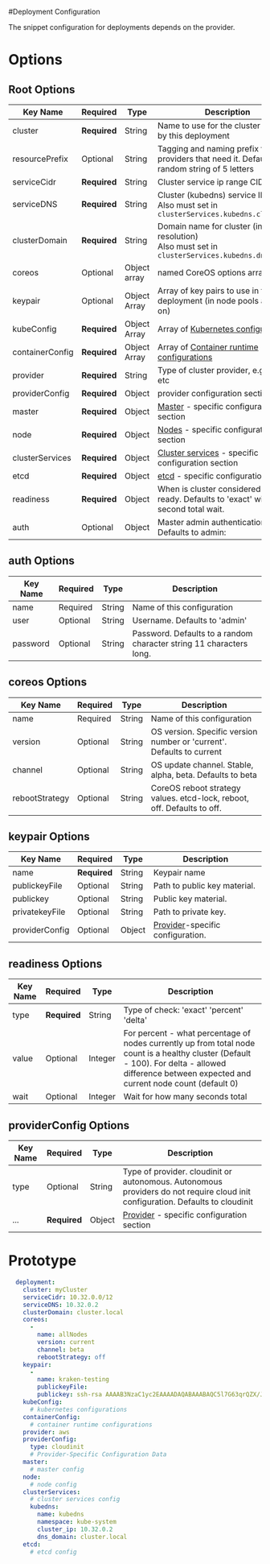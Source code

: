 #Deployment Configuration

The snippet configuration for deployments depends on the provider.

# Options

## Root Options

| Key Name | Required | Type | Description|
| --- | --- | --- | --- |
| cluster | __Required__ | String | Name to use for the cluster created by this deployment |
| resourcePrefix | Optional | String | Tagging and naming prefix for providers that need it. Defaults to a random string of 5 letters |
| serviceCidr | __Required__ | String | Cluster service ip range CIDR |
| serviceDNS | __Required__ | String | Cluster (kubedns) service IP <br>Also must set in `clusterServices.kubedns.cluster_ip`  |
| clusterDomain | __Required__ | String | Domain name for cluster (internal resolution) <br>Also must set in `clusterServices.kubedns.dns_domain` |
| coreos | Optional | Object array | named CoreOS options array|
| keypair | Optional | Object Array | Array of key pairs to use in this deployment (in node pools and so on) |
| kubeConfig | __Required__ | Object Array | Array of [Kubernetes configurations](kubernetes.md) |
| containerConfig | __Required__ | Object Array | Array of [Container runtime configurations](container.md) |
| provider | __Required__ | String | Type of cluster provider, e.g. aws, etc |
| providerConfig | __Required__ | Object | provider configuration section |
| master | __Required__ | Object | [Master](master.md) - specific configuration section |
| node | __Required__ | Object | [Nodes](nodes.md) - specific configuration section |
| clusterServices | __Required__ | Object | [Cluster services](clusterservices.md) - specific configuration section |
| etcd | __Required__ | Object | [etcd](nodes.md) - specific configuration section |
| readiness | __Required__ | Object | When is cluster considered to be ready. Defaults to 'exact' with 600 second total wait. |
| auth | Optional | Object | Master admin authentication. Defaults to admin:<random character string> |


## auth Options

| Key Name | Required | Type | Description|
| --- | --- | --- | --- |
| name | Required | String | Name of this configuration|
| user | Optional | String | Username. Defaults to 'admin' |
| password | Optional | String | Password. Defaults to a random character string 11 characters long. |

## coreos Options

| Key Name | Required | Type | Description|
| --- | --- | --- | --- |
| name | Required | String | Name of this configuration|
| version | Optional | String | OS version. Specific version number or 'current'. Defaults to current |
| channel | Optional | String | OS update channel. Stable, alpha, beta. Defaults to beta |
| rebootStrategy | Optional | String | CoreOS reboot strategy values. etcd-lock, reboot, off. Defaults to off. |

## keypair Options

| Key Name | Required | Type | Description|
| --- | --- | --- | --- |
| name | __Required__ | String | Keypair name |
| publickeyFile | Optional | String | Path to public key material. |
| publickey | Optional | String | Public key material. |
| privatekeyFile | Optional | String | Path to private key. |
| providerConfig | Optional | Object | [Provider](keypair/README.md)-specific configuration. |

## readiness Options

| Key Name | Required | Type | Description|
| --- | --- | --- | --- |
| type | __Required__ | String | Type of check: 'exact' 'percent' 'delta' |
| value | Optional | Integer | For percent - what percentage of nodes currently up from total node count is a healthy cluster (Default - 100). For delta - allowed difference between expected and current node count (default 0) |
| wait | Optional | Integer | Wait for how many seconds total |

## providerConfig Options

| Key Name | Required | Type | Description|
| --- | --- | --- | --- |
| type | Optional | String | Type of provider. cloudinit or autonomous. Autonomous providers do not require cloud init configuration. Defaults to cloudinit |
| ... | __Required__ | Object | [Provider](deployments/README.md) - specific configuration section |

# Prototype

```yaml
  deployment:
    cluster: myCluster
    serviceCidr: 10.32.0.0/12
    serviceDNS: 10.32.0.2
    clusterDomain: cluster.local
    coreos:
      -
        name: allNodes
        version: current
        channel: beta
        rebootStrategy: off
    keypair:
      -
        name: kraken-testing
        publickeyFile:
        publickey: ssh-rsa AAAAB3NzaC1yc2EAAAADAQABAAABAQC5l7G63qrQZX/JomlW4jL6JP8ZIWVuQboRcBmD8AzQC5L/z2wBpfw9URGonreBNfiA/ASZ9XndKc4THj3D4a0jd87hlwwRRaL8m5cYvU4J5g2224FRbOhmvxItmrwDE1pIK/wkvZbgyhTtgNW3B+nmTmhni1q3GRH+TmXwE6OT6pcoUdvraMbMoSBeUsserwAGxc0GnEp+LPESfrNLSP5+DRcg/JpqFNE+Teg6SV3F98l0DPAW1/BEGQcuCPv2XOZ3QKaz3WUR9CRiC7oIRGRL8LL8j3DTM7mJX9EDE4J94fqBDAMYV0vpQgTHxwP3nj62CeUcwNGnWyPOOiM1TquD dummy@donotuse.io
    kubeConfig:
      # kubernetes configurations
    containerConfig:
      # container runtime configurations
    provider: aws
    providerConfig:
      type: cloudinit
      # Provider-Specific Configuration Data
    master:
      # master config
    node:
      # node config
    clusterServices:
      # cluster services config
      kubedns:
        name: kubedns
        namespace: kube-system
        cluster_ip: 10.32.0.2
        dns_domain: cluster.local
    etcd:
      # etcd config
```

